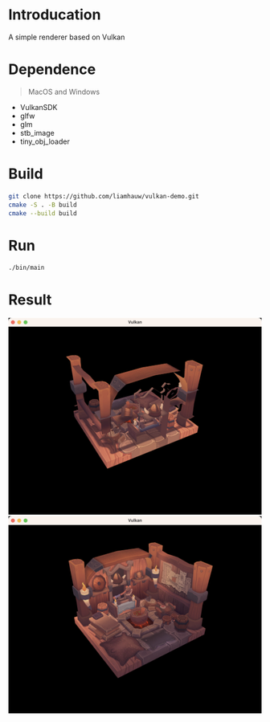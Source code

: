 # Introducation

A simple renderer based on Vulkan

# Dependence
> MacOS and Windows
- VulkanSDK
- glfw
- glm
- stb_image
- tiny_obj_loader

# Build
```zsh
git clone https://github.com/liamhauw/vulkan-demo.git
cmake -S . -B build
cmake --build build
```

# Run
```zsh
./bin/main
```

# Result
![](./img/res.png)
![](./img/res1.png)
